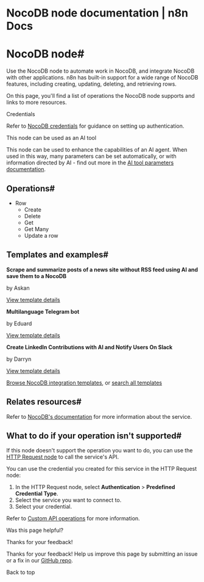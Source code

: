 # NocoDB node documentation | n8n Docs

[ ](https://github.com/n8n-io/n8n-docs/edit/main/docs/integrations/builtin/app-nodes/n8n-nodes-base.nocodb.md "Edit this page")

# NocoDB node#

Use the NocoDB node to automate work in NocoDB, and integrate NocoDB with other applications. n8n has built-in support for a wide range of NocoDB features, including creating, updating, deleting, and retrieving rows. 

On this page, you'll find a list of operations the NocoDB node supports and links to more resources.

Credentials

Refer to [NocoDB credentials](../../credentials/nocodb/) for guidance on setting up authentication. 

This node can be used as an AI tool

This node can be used to enhance the capabilities of an AI agent. When used in this way, many parameters can be set automatically, or with information directed by AI - find out more in the [AI tool parameters documentation](../../../../advanced-ai/examples/using-the-fromai-function/).

## Operations#

  * Row
    * Create
    * Delete
    * Get
    * Get Many
    * Update a row

## Templates and examples#

**Scrape and summarize posts of a news site without RSS feed using AI and save them to a NocoDB**

by Askan

[View template details](https://n8n.io/workflows/2180-scrape-and-summarize-posts-of-a-news-site-without-rss-feed-using-ai-and-save-them-to-a-nocodb/)

**Multilanguage Telegram bot**

by Eduard

[View template details](https://n8n.io/workflows/1583-multilanguage-telegram-bot/)

**Create LinkedIn Contributions with AI and Notify Users On Slack**

by Darryn

[View template details](https://n8n.io/workflows/2491-create-linkedin-contributions-with-ai-and-notify-users-on-slack/)

[Browse NocoDB integration templates](https://n8n.io/integrations/nocodb/), or [search all templates](https://n8n.io/workflows/)

## Relates resources#

Refer to [NocoDB's documentation](https://docs.nocodb.com/) for more information about the service.

## What to do if your operation isn't supported#

If this node doesn't support the operation you want to do, you can use the [HTTP Request node](../../core-nodes/n8n-nodes-base.httprequest/) to call the service's API.

You can use the credential you created for this service in the HTTP Request node: 

  1. In the HTTP Request node, select **Authentication** > **Predefined Credential Type**.
  2. Select the service you want to connect to.
  3. Select your credential.

Refer to [Custom API operations](../../../custom-operations/) for more information.

Was this page helpful? 

Thanks for your feedback! 

Thanks for your feedback! Help us improve this page by submitting an issue or a fix in our [GitHub repo](https://github.com/n8n-io/n8n-docs). 

Back to top